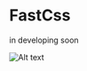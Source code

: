 # FastCss
in developing soon




![Alt text](https://edinsoncs.com/wp-content/uploads/2020/11/Doc.png?raw=true "Title")

